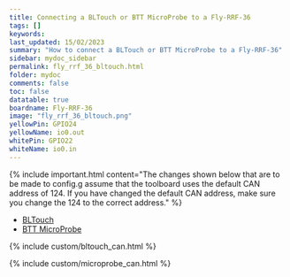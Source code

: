 ```yaml
---
title: Connecting a BLTouch or BTT MicroProbe to a Fly-RRF-36
tags: []
keywords: 
last_updated: 15/02/2023
summary: "How to connect a BLTouch or BTT MicroProbe to a Fly-RRF-36"
sidebar: mydoc_sidebar
permalink: fly_rrf_36_bltouch.html
folder: mydoc
comments: false
toc: false
datatable: true
boardname: Fly-RRF-36
image: "fly_rrf_36_bltouch.png"
yellowPin: GPIO24
yellowName: io0.out
whitePin: GPIO22
whiteName: io0.in
---
```


{% include important.html content="The changes shown below that are to be made to config.g assume that the toolboard uses the default CAN address of 124. If you have changed the default CAN address, make sure you change the 124 to the correct address." %}

<ul id="profileTabs" class="nav nav-tabs">
  <li class="active"><a class="noCrossRef" href="#bltouch" data-toggle="tab">BLTouch</a></li>  
	<li><a class="noCrossRef" href="#micro" data-toggle="tab">BTT MicroProbe</a></li>
</ul>
  <div class="tab-content">
<div role="tabpanel" class="tab-pane active" id="bltouch" markdown="1">

{% include custom/bltouch_can.html %}

</div>

<div role="tabpanel" class="tab-pane" id="micro" markdown="1">

{% include custom/microprobe_can.html %}

</div>

</div>
